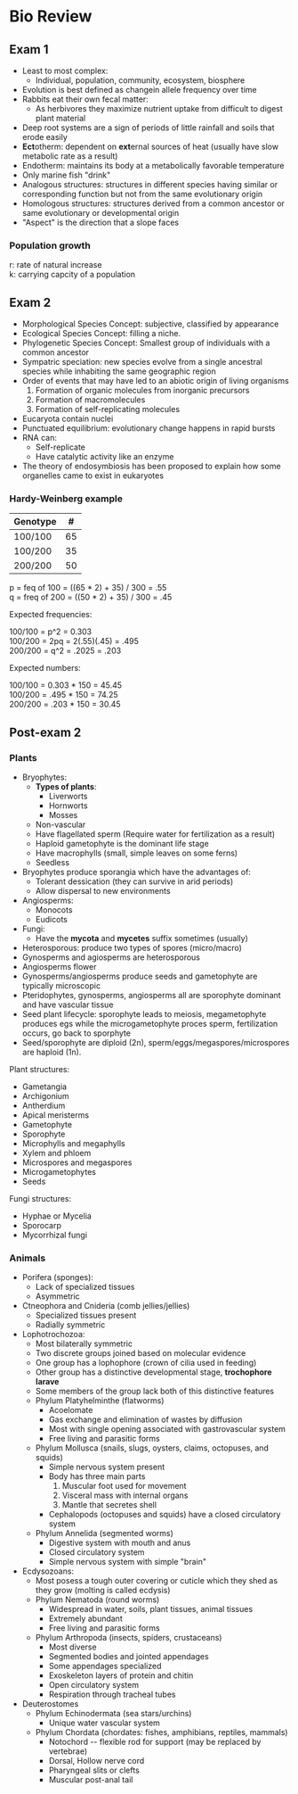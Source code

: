 # Bio Review

## Exam 1

- Least to most complex:
	- Individual, population, community, ecosystem, biosphere
- Evolution is best defined as changein allele frequency over time
- Rabbits eat their own fecal matter:
	- As herbivores they maximize nutrient uptake from difficult to digest plant material
- Deep root systems are a sign of periods of little rainfall and soils that erode easily
- **Ect**otherm: dependent on **ext**ernal sources of heat (usually have slow metabolic rate as a result)
- Endotherm: maintains its body at a metabolically favorable temperature
- Only marine fish "drink"
- Analogous structures: structures in different species having similar or corresponding function but not from the same evolutionary origin
- Homologous structures: structures derived from a common ancestor or same evolutionary or developmental origin
- "Aspect" is the direction that a slope faces

### Population growth

r: rate of natural increase  
k: carrying capcity of a population

## Exam 2

- Morphological Species Concept: subjective, classified by appearance
- Ecological Species Concept: filling a niche.
- Phylogenetic Species Concept: Smallest group of individuals with a common ancestor
- Sympatric speciation: new species evolve from a single ancestral species while inhabiting the same geographic region
- Order of events that may have led to an abiotic origin of living organisms
	1. Formation of organic molecules from inorganic precursors
	2. Formation of macromolecules
	3. Formation of self-replicating molecules
- Eucaryota contain nuclei
- Punctuated equilibrium: evolutionary change happens in rapid bursts
- RNA can:
	- Self-replicate
	- Have catalytic activity like an enzyme
- The theory of endosymbiosis has been proposed to explain how some organelles came to exist in eukaryotes


### Hardy-Weinberg example

| Genotype | # |  
|--------|-----|
| 100/100 | 65 |
| 100/200|35 |
|200/200|50|

p = feq of 100 = ((65 * 2) + 35) / 300 = .55  
q = freq of 200 = ((50 * 2) + 35) / 300 = .45

Expected frequencies:

100/100 = p^2 = 0.303  
100/200 = 2pq = 2(.55)(.45) = .495  
200/200 = q^2 = .2025 = .203

Expected numbers:

100/100 = 0.303 * 150 = 45.45  
100/200 = .495 * 150 = 74.25  
200/200 = .203 * 150 = 30.45

## Post-exam 2

### Plants

- Bryophytes:
	- **Types of plants**:
		- Liverworts
		- Hornworts
		- Mosses
	- Non-vascular
	- Have flagellated sperm (Require water for fertilization as a result)
	- Haploid gametophyte is the dominant life stage
	- Have macrophylls (small, simple leaves on some ferns)
	- Seedless
- Bryophytes produce sporangia which have the advantages of:
	- Tolerant dessication (they can survive in arid periods)
	- Allow dispersal to new environments
- Angiosperms:
	- Monocots
	- Eudicots
- Fungi:
	- Have the **mycota** and **mycetes** suffix sometimes (usually) 
- Heterosporous: produce two types of spores (micro/macro)
- Gynosperms and agiosperms are heterosporous
- Angiosperms flower
- Gynosperms/angiosperms produce seeds and gametophyte are typically microscopic
- Pteridophytes, gynosperms, angiosperms all are sporophyte dominant and have vascular tissue
- Seed plant lifecycle: sporophyte leads to meiosis, megametophyte produces egs while the microgametophyte proces sperm, fertilization occurs, go back to sporphyte
- Seed/sporophyte are diploid (2n), sperm/eggs/megaspores/microspores are haploid (1n).

Plant structures:

- Gametangia
- Archigonium
- Antherdium
- Apical meristerms
- Gametophyte
- Sporophyte
- Microphylls and megaphylls
- Xylem and phloem
- Microspores and megaspores
- Microgametophytes
- Seeds

Fungi structures:

- Hyphae or Mycelia
- Sporocarp
- Mycorrhizal fungi
 
### Animals

- Porifera (sponges):
	- Lack of specialized tissues
	- Asymmetric
- Ctneophora and Cnideria (comb jellies/jellies)
	- Specialized tissues present
	- Radially symmetric
- Lophotrochozoa:
	- Most bilaterally symmetric
	- Two discrete groups joined based on molecular evidence
	- One group has a lophophore (crown of cilia used in feeding)
	- Other group has a distinctive developmental stage, **trochophore larave**
	- Some members of the group lack both of this distinctive features
	- Phylum Platyhelminthe (flatworms)
		- Acoelomate
		- Gas exchange and elimination of wastes by diffusion
		- Most with single opening associated with gastrovascular system
		- Free living and parasitic forms
	- Phylum Mollusca (snails, slugs, oysters, claims, octopuses, and squids)
		- Simple nervous system present
		- Body has three main parts
			1. Muscular foot used for movement
			2. Visceral mass with internal organs
			3. Mantle that secretes shell
		- Cephalopods (octopuses and squids) have a closed circulatory system
	- Phylum Annelida (segmented worms)
		- Digestive system with mouth and anus
		- Closed circulatory system
		- Simple nervous system with simple "brain"
- Ecdysozoans:
	- Most posess a tough outer covering or cuticle which they shed as they grow (molting is called ecdysis)
	- Phylum Nematoda (round worms)
		- Widespread in water, soils, plant tissues, animal tissues
		- Extremely abundant
		- Free living and parasitic forms
	- Phylum Arthropoda (insects, spiders, crustaceans)
		- Most diverse
		- Segmented bodies and jointed appendages
		- Some appendages specialized
		- Exoskeleton layers of protein and chitin
		- Open circulatory system
		- Respiration through tracheal tubes
- Deuterostomes
	- Phylum Echinodermata (sea stars/urchins)
		- Unique water vascular system
	- Phylum Chordata (chordates: fishes, amphibians, reptiles, mammals)
		- Notochord -- flexible rod for support (may be replaced by vertebrae)
		- Dorsal, Hollow nerve cord
		- Pharyngeal slits or clefts
		- Muscular post-anal tail
